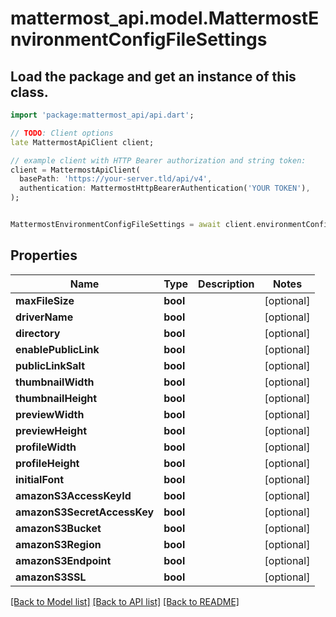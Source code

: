 # mattermost_api.model.MattermostEnvironmentConfigFileSettings

## Load the package and get an instance of this class.
```dart
import 'package:mattermost_api/api.dart';

// TODO: Client options
late MattermostApiClient client;

// example client with HTTP Bearer authorization and string token:
client = MattermostApiClient(
  basePath: 'https://your-server.tld/api/v4',
  authentication: MattermostHttpBearerAuthentication('YOUR TOKEN'),
);


MattermostEnvironmentConfigFileSettings = await client.environmentConfigFileSettings.FUNCTION_THAT_RETURNS_THIS_CLASS();

```

## Properties
Name | Type | Description | Notes
------------ | ------------- | ------------- | -------------
**maxFileSize** | **bool** |  | [optional] 
**driverName** | **bool** |  | [optional] 
**directory** | **bool** |  | [optional] 
**enablePublicLink** | **bool** |  | [optional] 
**publicLinkSalt** | **bool** |  | [optional] 
**thumbnailWidth** | **bool** |  | [optional] 
**thumbnailHeight** | **bool** |  | [optional] 
**previewWidth** | **bool** |  | [optional] 
**previewHeight** | **bool** |  | [optional] 
**profileWidth** | **bool** |  | [optional] 
**profileHeight** | **bool** |  | [optional] 
**initialFont** | **bool** |  | [optional] 
**amazonS3AccessKeyId** | **bool** |  | [optional] 
**amazonS3SecretAccessKey** | **bool** |  | [optional] 
**amazonS3Bucket** | **bool** |  | [optional] 
**amazonS3Region** | **bool** |  | [optional] 
**amazonS3Endpoint** | **bool** |  | [optional] 
**amazonS3SSL** | **bool** |  | [optional] 

[[Back to Model list]](../GENERATED_README.md#documentation-for-models) [[Back to API list]](../GENERATED_README.md#documentation-for-api-endpoints) [[Back to README]](../GENERATED_README.md)


